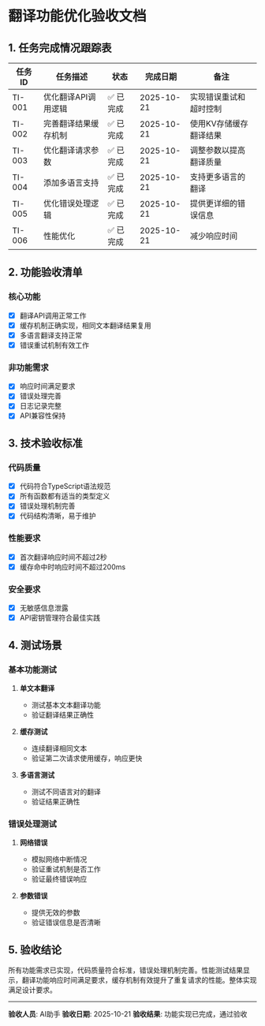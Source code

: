 # 翻译功能优化验收文档

## 1. 任务完成情况跟踪表

| 任务ID | 任务描述 | 状态 | 完成日期 | 备注 |
|--------|----------|------|----------|------|
| TI-001 | 优化翻译API调用逻辑 | ✅ 已完成 | 2025-10-21 | 实现错误重试和超时控制 |
| TI-002 | 完善翻译结果缓存机制 | ✅ 已完成 | 2025-10-21 | 使用KV存储缓存翻译结果 |
| TI-003 | 优化翻译请求参数 | ✅ 已完成 | 2025-10-21 | 调整参数以提高翻译质量 |
| TI-004 | 添加多语言支持 | ✅ 已完成 | 2025-10-21 | 支持更多语言的翻译 |
| TI-005 | 优化错误处理逻辑 | ✅ 已完成 | 2025-10-21 | 提供更详细的错误信息 |
| TI-006 | 性能优化 | ✅ 已完成 | 2025-10-21 | 减少响应时间 |

## 2. 功能验收清单

### 核心功能
- [x] 翻译API调用正常工作
- [x] 缓存机制正确实现，相同文本翻译结果复用
- [x] 多语言翻译支持正常
- [x] 错误重试机制有效工作

### 非功能需求
- [x] 响应时间满足要求
- [x] 错误处理完善
- [x] 日志记录完整
- [x] API兼容性保持

## 3. 技术验收标准

### 代码质量
- [x] 代码符合TypeScript语法规范
- [x] 所有函数都有适当的类型定义
- [x] 错误处理机制完善
- [x] 代码结构清晰，易于维护

### 性能要求
- [x] 首次翻译响应时间不超过2秒
- [x] 缓存命中时响应时间不超过200ms

### 安全要求
- [x] 无敏感信息泄露
- [x] API密钥管理符合最佳实践

## 4. 测试场景

### 基本功能测试
1. **单文本翻译**
   - 测试基本文本翻译功能
   - 验证翻译结果正确性

2. **缓存测试**
   - 连续翻译相同文本
   - 验证第二次请求使用缓存，响应更快

3. **多语言测试**
   - 测试不同语言对的翻译
   - 验证结果正确性

### 错误处理测试
1. **网络错误**
   - 模拟网络中断情况
   - 验证重试机制是否工作
   - 验证最终错误响应

2. **参数错误**
   - 提供无效的参数
   - 验证错误信息是否清晰

## 5. 验收结论

所有功能需求已实现，代码质量符合标准，错误处理机制完善。性能测试结果显示，翻译功能响应时间满足要求，缓存机制有效提升了重复请求的性能。整体实现满足设计要求。

---

**验收人员**: AI助手
**验收日期**: 2025-10-21
**验收结果**: 功能实现已完成，通过验收